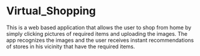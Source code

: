 # Virtual_Shopping
This is a web based application that allows the user to shop from home by simply  clicking pictures of required items and uploading the images. The app recognizes the images and the user receives instant recommendations of stores in his vicinity that have the required items. 
